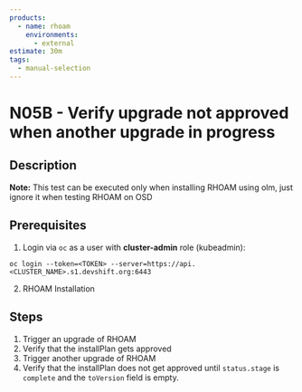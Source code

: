 ```yaml
---
products:
  - name: rhoam
    environments:
      - external
estimate: 30m
tags:
  - manual-selection
---
```


# N05B - Verify upgrade not approved when another upgrade in progress

## Description

**Note:** This test can be executed only when installing RHOAM using olm, just ignore it when testing RHOAM on OSD

## Prerequisites

1. Login via `oc` as a user with **cluster-admin** role (kubeadmin):

```
oc login --token=<TOKEN> --server=https://api.<CLUSTER_NAME>.s1.devshift.org:6443
```

2. RHOAM Installation

## Steps

1. Trigger an upgrade of RHOAM
2. Verify that the installPlan gets approved
3. Trigger another upgrade of RHOAM
4. Verify that the installPlan does not get approved until `status.stage` is `complete` and the `toVersion` field is empty.
